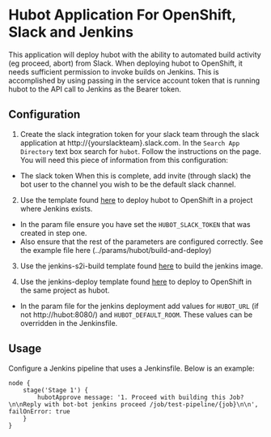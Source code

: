 # Hubot Application For OpenShift, Slack and Jenkins 

This application will deploy hubot with the ability to automated build activity (eg proceed, abort) from Slack. When deploying hubot to OpenShift, it needs sufficient permission to invoke builds on Jenkins. This is accomplished by using passing in the service account token that is running hubot to the API call to Jenkins as the Bearer token. 

## Configuration

1. Create the slack integration token for your slack team through the slack application at http://{yourslackteam}.slack.com. In the `Search App Directory` text box search for `hubot`. Follow the instructions on the page. You will need this piece of information from this configuration:
- The slack token
When this is complete, add invite (through slack) the bot user to the channel you wish to be the default slack channel.

2. Use the template found [here](../openshift-templates/hubot/template.json) to deploy hubot to OpenShift in a project where Jenkins exists. 
- In the param file ensure you have set the `HUBOT_SLACK_TOKEN` that was created in step one. 
- Also ensure that the rest of the parameters are configured correctly. See the example file here (../params/hubot/build-and-deploy)

3. Use the jenkins-s2i-build template found [here](../openshift-templates/jenkins-s2i-build/template.json) to build the jenkins image.

4. Use the jenkins-deploy template found [here](../openshift-templates/jenkins-deploy/template-slack-sonar.json) to deploy to OpenShift in the same project as hubot.
- In the param file for the jenkins deployment add values for `HUBOT_URL` (if not http://hubot:8080/) and `HUBOT_DEFAULT_ROOM`. These values can be overridden in the Jenkinsfile.

## Usage

Configure a Jenkins pipeline that uses a Jenkinsfile. Below is an example:
```
node {
    stage('Stage 1') {
        hubotApprove message: '1. Proceed with building this Job?\n\nReply with bot-bot jenkins proceed /job/test-pipeline/{job}\n\n', failOnError: true
    }
}
```
